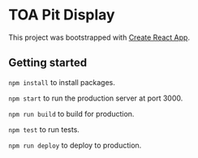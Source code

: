 # TOA Pit Display
This project was bootstrapped with [Create React App](https://github.com/facebook/create-react-app).

## Getting started

`npm install` to install packages.

`npm start` to run the production server at port 3000.

`npm run build` to build for production.

`npm test` to run tests.

`npm run deploy` to deploy to production.